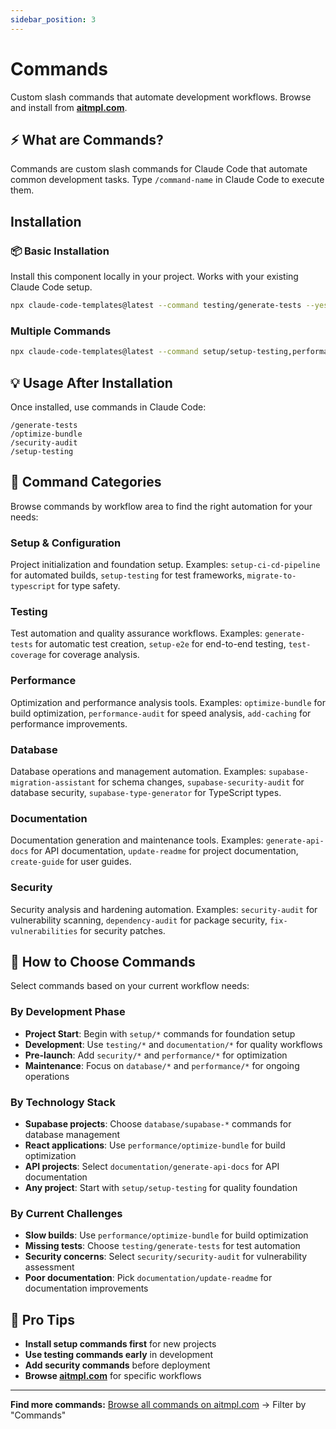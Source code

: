 ```yaml
---
sidebar_position: 3
---
```


# Commands

Custom slash commands that automate development workflows. Browse and install from **[aitmpl.com](https://aitmpl.com)**.

## ⚡ What are Commands?

Commands are custom slash commands for Claude Code that automate common development tasks. Type `/command-name` in Claude Code to execute them.

## Installation

### 📦 Basic Installation
Install this component locally in your project. Works with your existing Claude Code setup.

```bash
npx claude-code-templates@latest --command testing/generate-tests --yes
```

### Multiple Commands
```bash
npx claude-code-templates@latest --command setup/setup-testing,performance/optimize-bundle --yes
```

## 💡 Usage After Installation

Once installed, use commands in Claude Code:
```
/generate-tests
/optimize-bundle
/security-audit
/setup-testing
```

## 📁 Command Categories

Browse commands by workflow area to find the right automation for your needs:

### Setup & Configuration
Project initialization and foundation setup. Examples: `setup-ci-cd-pipeline` for automated builds, `setup-testing` for test frameworks, `migrate-to-typescript` for type safety.

### Testing
Test automation and quality assurance workflows. Examples: `generate-tests` for automatic test creation, `setup-e2e` for end-to-end testing, `test-coverage` for coverage analysis.

### Performance
Optimization and performance analysis tools. Examples: `optimize-bundle` for build optimization, `performance-audit` for speed analysis, `add-caching` for performance improvements.

### Database
Database operations and management automation. Examples: `supabase-migration-assistant` for schema changes, `supabase-security-audit` for database security, `supabase-type-generator` for TypeScript types.

### Documentation
Documentation generation and maintenance tools. Examples: `generate-api-docs` for API documentation, `update-readme` for project documentation, `create-guide` for user guides.

### Security
Security analysis and hardening automation. Examples: `security-audit` for vulnerability scanning, `dependency-audit` for package security, `fix-vulnerabilities` for security patches.

## 🎯 How to Choose Commands

Select commands based on your current workflow needs:

### By Development Phase
- **Project Start**: Begin with `setup/*` commands for foundation setup
- **Development**: Use `testing/*` and `documentation/*` for quality workflows
- **Pre-launch**: Add `security/*` and `performance/*` for optimization
- **Maintenance**: Focus on `database/*` and `performance/*` for ongoing operations

### By Technology Stack
- **Supabase projects**: Choose `database/supabase-*` commands for database management
- **React applications**: Use `performance/optimize-bundle` for build optimization
- **API projects**: Select `documentation/generate-api-docs` for API documentation
- **Any project**: Start with `setup/setup-testing` for quality foundation

### By Current Challenges
- **Slow builds**: Use `performance/optimize-bundle` for build optimization
- **Missing tests**: Choose `testing/generate-tests` for test automation
- **Security concerns**: Select `security/security-audit` for vulnerability assessment
- **Poor documentation**: Pick `documentation/update-readme` for documentation improvements

## 🔧 Pro Tips

- **Install setup commands first** for new projects
- **Use testing commands early** in development
- **Add security commands** before deployment
- **Browse [aitmpl.com](https://aitmpl.com)** for specific workflows

---

**Find more commands:** [Browse all commands on aitmpl.com](https://aitmpl.com) → Filter by "Commands"
